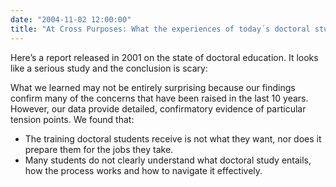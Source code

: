 ```yaml
---
date: "2004-11-02 12:00:00"
title: "At Cross Purposes: What the experiences of today´s doctoral students reveal about doctoral education"
---
```




Here&rsquo;s a report released in 2001 on the state of doctoral education. It looks like a serious study and the conclusion is scary:

> 
What we learned may not be entirely surprising because our findings confirm many of the concerns that have been raised in the last 10 years. However, our data provide detailed, confirmatory evidence of particular tension points. We found that:

- The training doctoral students receive is not what they want, nor does it prepare them for the jobs they take. 
- Many students do not clearly understand what doctoral study entails, how the process works and how to navigate it effectively.




